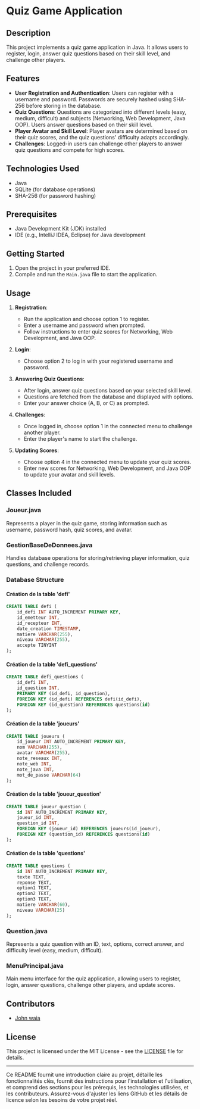 # Quiz Game Application

## Description
This project implements a quiz game application in Java. It allows users to register, login, answer quiz questions based on their skill level, and challenge other players.

## Features
- **User Registration and Authentication**: Users can register with a username and password. Passwords are securely hashed using SHA-256 before storing in the database.
- **Quiz Questions**: Questions are categorized into different levels (easy, medium, difficult) and subjects (Networking, Web Development, Java OOP). Users answer questions based on their skill level.
- **Player Avatar and Skill Level**: Player avatars are determined based on their quiz scores, and the quiz questions' difficulty adapts accordingly.
- **Challenges**: Logged-in users can challenge other players to answer quiz questions and compete for high scores.

## Technologies Used
- Java
- SQLite (for database operations)
- SHA-256 (for password hashing)

## Prerequisites
- Java Development Kit (JDK) installed
- IDE (e.g., IntelliJ IDEA, Eclipse) for Java development

## Getting Started
1. Open the project in your preferred IDE.
2. Compile and run the `Main.java` file to start the application.

## Usage
1. **Registration**: 
   - Run the application and choose option 1 to register.
   - Enter a username and password when prompted.
   - Follow instructions to enter quiz scores for Networking, Web Development, and Java OOP.

2. **Login**:
   - Choose option 2 to log in with your registered username and password.

3. **Answering Quiz Questions**:
   - After login, answer quiz questions based on your selected skill level.
   - Questions are fetched from the database and displayed with options.
   - Enter your answer choice (A, B, or C) as prompted.

4. **Challenges**:
   - Once logged in, choose option 1 in the connected menu to challenge another player.
   - Enter the player's name to start the challenge.

5. **Updating Scores**:
   - Choose option 4 in the connected menu to update your quiz scores.
   - Enter new scores for Networking, Web Development, and Java OOP to update your avatar and skill levels.

## Classes Included
### Joueur.java
Represents a player in the quiz game, storing information such as username, password hash, quiz scores, and avatar.

### GestionBaseDeDonnees.java
Handles database operations for storing/retrieving player information, quiz questions, and challenge records.

### Database Structure

#### Création de la table 'defi'
```sql
CREATE TABLE defi (
    id_defi INT AUTO_INCREMENT PRIMARY KEY,
    id_emetteur INT,
    id_recepteur INT,
    date_creation TIMESTAMP,
    matiere VARCHAR(255),
    niveau VARCHAR(255),
    accepte TINYINT
);
```
#### Création de la table 'defi_questions'
```sql
CREATE TABLE defi_questions (
    id_defi INT,
    id_question INT,
    PRIMARY KEY (id_defi, id_question),
    FOREIGN KEY (id_defi) REFERENCES defi(id_defi),
    FOREIGN KEY (id_question) REFERENCES questions(id)
);
```
#### Création de la table 'joueurs'
```sql
CREATE TABLE joueurs (
    id_joueur INT AUTO_INCREMENT PRIMARY KEY,
    nom VARCHAR(255),
    avatar VARCHAR(255),
    note_reseaux INT,
    note_web INT,
    note_java INT,
    mot_de_passe VARCHAR(64)
);
```
#### Création de la table 'joueur_question'
```sql
CREATE TABLE joueur_question (
    id INT AUTO_INCREMENT PRIMARY KEY,
    joueur_id INT,
    question_id INT,
    FOREIGN KEY (joueur_id) REFERENCES joueurs(id_joueur),
    FOREIGN KEY (question_id) REFERENCES questions(id)
);
```
#### Création de la table 'questions'
```sql
CREATE TABLE questions (
    id INT AUTO_INCREMENT PRIMARY KEY,
    texte TEXT,
    reponse TEXT,
    option1 TEXT,
    option2 TEXT,
    option3 TEXT,
    matiere VARCHAR(60),
    niveau VARCHAR(25)
);
```

### Question.java
Represents a quiz question with an ID, text, options, correct answer, and difficulty level (easy, medium, difficult).

### MenuPrincipal.java
Main menu interface for the quiz application, allowing users to register, login, answer questions, challenge other players, and update scores.

## Contributors
- [John waia](https://github.com/johnwaia)

## License
This project is licensed under the MIT License - see the [LICENSE](LICENSE) file for details.

---

Ce README fournit une introduction claire au projet, détaille les fonctionnalités clés, fournit des instructions pour l'installation et l'utilisation, et comprend des sections pour les prérequis, les technologies utilisées, et les contributeurs. Assurez-vous d'ajuster les liens GitHub et les détails de licence selon les besoins de votre projet réel.
